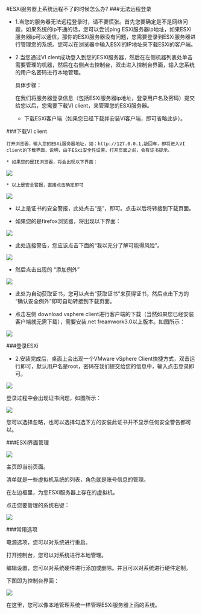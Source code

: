<!-- --- tag: faq esxi 独立服务器 -->

#ESXi服务器上系统远程不了的时候怎么办?
###无法远程登录

* 1.当您的服务器无法远程登录时，请不要慌张。首先您要确定是不是网络问题，如果系统的ip不通的话，您可以尝试ping ESXi服务器ip地址，如果ESXi服务器ip可以通信，那你的ESXi服务器没有问题，您需要登录到ESXi服务器进行管理您的系统。您可以在浏览器中输入ESXi的IP地址来下载ESXi的客户端。    

* 2.当您通过VI clent成功登入到您的ESXi服务器，然后在左侧机器列表处单击需要管理的机器，然后在右侧点击控制台，双击进入控制台界面，输入您系统的用户名密码进行本地管理。

    具体步骤：

    在我们将服务器登录信息（包括ESXi服务器ip地址，登录用户名及密码）提交给您以后，您需要下载VI client，来管理您的ESXi服务器。

    * 下载ESXi客户端（如果您已经下载并安装Vi客户端，即可省略此步）。 

###下载VI client

    打开浏览器，输入您的ESXi服务器地址，如：http://127.0.0.1,敲回车，即将进入VI client的下载界面，说明，由于ESxi安全性设置，打开页面之前，会有证书提示。

    * 如果您的是IE浏览器，将会出现以下界面：
![][1]

    * 以上是安全警报，直接点击确定即可

![][2]

    
* 以上是证书的安全警报，此处点击“是”，即可。点击以后将转接到下载页面。

    
* 如果您的是firefox浏览器，将出现以下界面：

![][3]

* 此处连接警告，您应该点击下面的“我以充分了解可能得风险”。

![][4]

* 然后点击出现的 “添加例外”

![][5]

* 此处为自动获取证书，您可以点击“获取证书”来获得证书，然后点击下方的 “确认安全例外”即可自动转接到下载页面。

* 点击左侧 download vsphere client进行客户端的下载（当然如果您已经安装客户端就无需下载），需要安装.net freamwork3.0以上版本。如图所示：

![][6]

###登录ESXi

   * 2.安装完成后，桌面上会出现一个VMware vSphere Client快捷方式，双击运行即可，默认用户名是root，密码在我们提交给您的信息中，输入点击登录即可。

![][7]

登录过程中会出现证书问题，如图所示：

![][8]


   您可以选择忽略，也可以选择勾选下方的安装此证书并不显示任何安全警告都可以。

###ESXi界面管理

![][9]


   主页即当前页面。

   清单就是一些虚拟机系统的列表，角色就是账号信息的管理。

   在左边框里，为您ESXi服务器上存在的虚拟机。

   点击您要管理的系统右键：

![][10]


###常用选项

   电源选项，您可以对系统进行重启。

   打开控制台，您可以对系统进行本地管理。

   编辑设置，您可以对系统硬件进行添加或删除。并且可以对系统进行硬件定制。

   下图即为控制台界面：

![][11]


   在这里，您可以像本地管理系统一样管理ESXi服务器上面的系统。 

[1]:http://voga.emagineconcept.com/knowledgebase/1.jpg
[2]:http://voga.emagineconcept.com/knowledgebase/2.jpg
[3]:http://voga.emagineconcept.com/knowledgebase/3.jpg
[4]:http://voga.emagineconcept.com/knowledgebase/4.jpg
[5]:http://voga.emagineconcept.com/knowledgebase/5.jpg
[6]:http://voga.emagineconcept.com/knowledgebase/6.jpg
[7]:http://voga.emagineconcept.com/knowledgebase/7.jpg
[8]:http://voga.emagineconcept.com/knowledgebase/8.jpg
[9]:http://voga.emagineconcept.com/knowledgebase/9.jpg
[10]:http://voga.emagineconcept.com/knowledgebase/10.jpg
[11]:http://voga.emagineconcept.com/knowledgebase/11.jpg